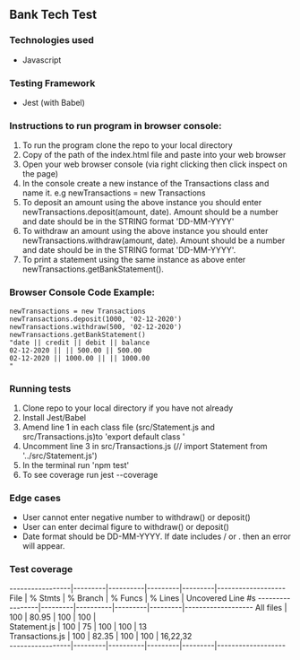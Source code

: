 ## Bank Tech Test

### Technologies used
- Javascript

### Testing Framework
- Jest (with Babel)

### Instructions to run program in browser console:
1. To run the program clone the repo to your local directory
2. Copy of the path of the index.html file and paste into your web browser
3. Open your web browser console (via right clicking then click inspect on the page)
4. In the console create a new instance of the Transactions class and name it.  e.g newTransactions = new Transactions
5. To deposit an amount using the above instance you should enter newTransactions.deposit(amount, date).  Amount should be a number and date should be in the STRING format 'DD-MM-YYYY'
6. To withdraw an amount using the above instance you should enter newTransactions.withdraw(amount, date).  Amount should be a number and date should be in the STRING format 'DD-MM-YYYY'.
7. To print a statement using the same instance as above enter newTransactions.getBankStatement().  

### Browser Console Code Example:
```
newTransactions = new Transactions
newTransactions.deposit(1000, '02-12-2020')
newTransactions.withdraw(500, '02-12-2020')
newTransactions.getBankStatement()
"date || credit || debit || balance
02-12-2020 || || 500.00 || 500.00
02-12-2020 || 1000.00 || || 1000.00
"
```

### Running tests
1. Clone repo to your local directory if you have not already
2. Install Jest/Babel
3. Amend line 1 in each class file (src/Statement.js and src/Transactions.js)to 'export default class <class name>'
4. Uncomment line 3 in src/Transactions.js (// import Statement from '../src/Statement.js')
5. In the terminal run 'npm test'
6. To see coverage run jest --coverage

### Edge cases
- User cannot enter negative number to withdraw() or deposit()
- User can enter decimal figure to withdraw() or deposit()
- Date format should be DD-MM-YYYY.  If date includes / or . then an error will appear.  

### Test coverage
-----------------|---------|----------|---------|---------|-------------------
File             | % Stmts | % Branch | % Funcs | % Lines | Uncovered Line #s
-----------------|---------|----------|---------|---------|-------------------
All files        |     100 |    80.95 |     100 |     100 |                   
 Statement.js    |     100 |       75 |     100 |     100 | 13                
 Transactions.js |     100 |    82.35 |     100 |     100 | 16,22,32          
-----------------|---------|----------|---------|---------|-------------------

